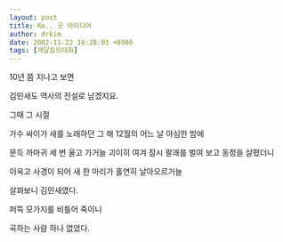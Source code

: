 ```yaml
---
layout: post
title: Re.. 굿 아이디어
author: drkim
date: 2002-11-22 16:28:03 +0900
tags: [깨달음의대화]
---
```

10년 쯤 지나고 보면
  
김민새도 역사의 전설로 남겠지요.
  
그때 그 시절
  
가수 싸이가 새를 노래하던 그 해 12월의 어느 날 야심한 밤에
  
문득 까마귀 세 번 울고 가거늘 괴이히 여겨 잠시 팔괘를 벌여 보고 동정을 살폈더니
  
이윽고 사경이 되어 새 한 마리가 홀연히 날아오르거늘
  
살펴보니 김민새였다.
  
퍼뜩 모가지를 비틀어 죽이니
  
곡하는 사람 하나 없었다.